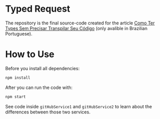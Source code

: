 # Typed Request

The repository is the final source-code created for the article [Como Ter Types Sem Precisar Transpilar Seu Código](https://medium.com/@mathiasghenoazzolini/como-ter-types-sem-precisar-transpilar-seu-c%C3%B3digo-babe5fc038e3) (only avalible in Brazilian Portuguese).


# How to Use

Before you install all dependencies:

```bash
npm install
```

After you can run the code with: 

```bash
npm start
```

See code inside `gitHubService1` and `gitHubService2` to learn about the differences between those two services.
